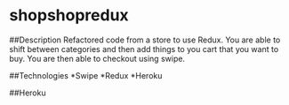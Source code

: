 # shopshopredux
##Description
Refactored code from a store to use Redux. You are able to shift between categories and then add things to you cart that you want to buy.  You are then able to checkout using swipe.

##Technologies
*Swipe
*Redux
*Heroku

##Heroku

